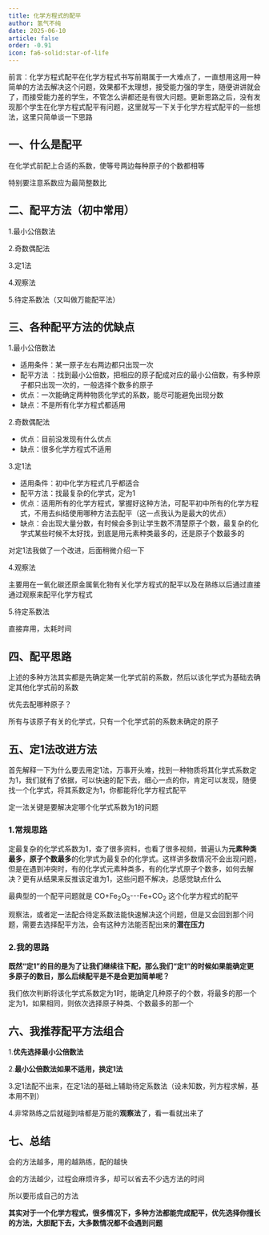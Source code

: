 ```yaml
---
title: 化学方程式的配平
author: 氢气不纯
date: 2025-06-10
article: false
order: -0.91
icon: fa6-solid:star-of-life
---
```


前言：化学方程式配平在化学方程式书写前期属于一大难点了，一直想用这用一种简单的方法去解决这个问题，效果都不太理想，接受能力强的学生，随便讲讲就会了，而接受能力差的学生，不管怎么讲都还是有很大问题。更新思路之后，没有发现那个学生在化学方程式配平有问题，这里就写一下关于化学方程式配平的一些想法，这里只简单谈一下思路

## 一、什么是配平	

在化学式前配上合适的系数，使等号两边每种原子的个数都相等

特别要注意系数应为最简整数比

## 二、配平方法（初中常用）

1.最小公倍数法

2.奇数偶配法

3.定1法

4.观察法

5.待定系数法（又叫做万能配平法）

## 三、各种配平方法的优缺点

1.最小公倍数法

- 适用条件：某一原子左右两边都只出现一次
- 配平方法 ：找到最小公倍数，把相应的原子配成对应的最小公倍数，有多种原子都只出现一次的，一般选择个数多的原子
- 优点：一次能确定两种物质化学式的系数，能尽可能避免出现分数
- 缺点：不是所有化学方程式都适用

2.奇数偶配法

- 优点：目前没发现有什么优点
- 缺点：很多化学方程式不适用

3.定1法	

- 适用条件：初中化学方程式几乎都适合
- 配平方法：找最复杂的化学式，定为1
- 优点：适用所有的化学方程式，掌握好这种方法，可配平初中所有的化学方程式，不用去纠结使用哪种方法去配平（这一点我认为是最大的优点）
- 缺点：会出现大量分数，有时候会多到让学生数不清楚原子个数，最复杂的化学式某些时候不太好找，到底是用元素种类最多的，还是原子个数最多的

对定1法我做了一个改进，后面稍微介绍一下

4.观察法

主要用在一氧化碳还原金属氧化物有关化学方程式的配平以及在熟练以后通过直接通过观察来配平化学方程式

5.待定系数法

直接弃用，太耗时间

## 四、配平思路	

上述的多种方法其实都是先确定某一化学式前的系数，然后以该化学式为基础去确定其他化学式前的系数

优先去配哪种原子？

所有与该原子有关的化学式，只有一个化学式前的系数未确定的原子

## 五、定1法改进方法

首先解释一下为什么要去用定1法，万事开头难，找到一种物质将其化学式系数定为1，我们就有了依据，可以快速的配下去，细心一点的你，肯定可以发现，随便找一个化学式，将其系数定为1，你都能将化学方程式配平

定一法关键是要解决定哪个化学式系数为1的问题

### 1.常规思路

定最复杂的化学式系数为1，查了很多资料，也看了很多视频，普遍认为**元素种类最多**，**原子个数最多**的化学式为最复杂的化学式。这样讲多数情况不会出现问题，但是在遇到冲突时，有的化学式元素种类多，有的化学式原子个数多，如何去解决？更有从结果来反推该定谁为1，这些问题不解决，总感觉缺点什么

最典型的一个配平问题就是 CO+Fe<sub>2</sub>O<sub>3</sub>---Fe+CO<sub>2</sub> 这个化学方程式的配平

观察法，或者定一法配合待定系数法能快速解决这个问题，但是又会回到那个问题，需要去选择配平方法，会有这种方法能否配出来的**潜在压力**

### 2.我的思路

**既然“定1”的目的是为了让我们继续往下配，那么我们“定1”的时候如果能确定更多原子的数目，那么后续配平是不是会更加简单呢？**

我们依次判断将该化学式系数定为1时，能确定几种原子的个数，将最多的那一个定为1，如果相同，则依次选择原子种类、个数最多的那一个

## 六、我推荐配平方法组合	

1.**优先选择最小公倍数法**

2.**最小公倍数法如果不适用，换定1法**

3.定1法配不出来，在定1法的基础上辅助待定系数法（设未知数，列方程求解，基本用不到）

4.非常熟练之后就碰到啥都是万能的**观察法**了，看一看就出来了

## 七、总结	

会的方法越多，用的越熟练，配的越快

会的方法越少，过程会麻烦许多，却可以省去不少选方法的时间

所以要形成自己的方法

**其实对于一个化学方程式，很多情况下，多种方法都能完成配平，优先选择你擅长的方法，大胆配下去，大多数情况都不会遇到问题**

‍
